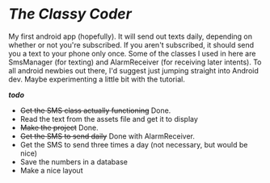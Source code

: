 **_The Classy Coder_**
==============

My first android app (hopefully). It will send out texts daily, depending on whether or not you're subscribed. If you aren't subscribed, it should send you a text to your phone only once. Some of the classes I used in here are SmsManager (for texting) and AlarmReceiver (for receiving later intents). To all android newbies out there, I'd suggest just jumping straight into Android dev. Maybe experimenting a little bit with the tutorial. 

**_todo_**

- ~~Get the SMS class actually functioning~~ Done. 
- Read the text from the assets file and get it to display 
- ~~Make the project~~ Done.
- ~~Get the SMS to send daily~~ Done with AlarmReceiver. 
- Get the SMS to send three times a day (not necessary, but would be nice) 
- Save the numbers in a database 
- Make a nice layout
